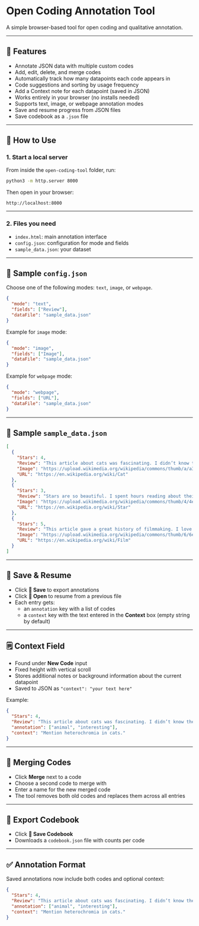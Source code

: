 # Open Coding Annotation Tool

A simple browser-based tool for open coding and qualitative annotation.

---

## 🧩 Features

- Annotate JSON data with multiple custom codes
- Add, edit, delete, and merge codes
- Automatically track how many datapoints each code appears in
- Code suggestions and sorting by usage frequency
- Add a Context note for each datapoint (saved in JSON) 
- Works entirely in your browser (no installs needed)
- Supports text, image, or webpage annotation modes
- Save and resume progress from JSON files
- Save codebook as a `.json` file

---

## 🚀 How to Use

### 1. Start a local server

From inside the `open-coding-tool` folder, run:

```bash
python3 -m http.server 8000
```

Then open in your browser:

```
http://localhost:8000
```

---

### 2. Files you need

- `index.html`: main annotation interface
- `config.json`: configuration for mode and fields
- `sample_data.json`: your dataset

---

## 🔧 Sample `config.json`

Choose one of the following modes: `text`, `image`, or `webpage`.

```json
{
  "mode": "text",
  "fields": ["Review"],
  "dataFile": "sample_data.json"
}
```

Example for `image` mode:

```json
{
  "mode": "image",
  "fields": ["Image"],
  "dataFile": "sample_data.json"
}
```

Example for `webpage` mode:

```json
{
  "mode": "webpage",
  "fields": ["URL"],
  "dataFile": "sample_data.json"
}
```

---

## 📄 Sample `sample_data.json`

```json
[
  {
    "Stars": 4,
    "Review": "This article about cats was fascinating. I didn’t know they could have different colored eyes.",
    "Image": "https://upload.wikimedia.org/wikipedia/commons/thumb/a/a3/June_odd-eyed-cat.jpg/320px-June_odd-eyed-cat.jpg",
    "URL": "https://en.wikipedia.org/wiki/Cat"
  },
  {
    "Stars": 3,
    "Review": "Stars are so beautiful. I spent hours reading about their lifecycle and formation.",
    "Image": "https://upload.wikimedia.org/wikipedia/commons/thumb/4/4e/Pleiades_large.jpg/320px-Pleiades_large.jpg",
    "URL": "https://en.wikipedia.org/wiki/Star"
  },
  {
    "Stars": 5,
    "Review": "This article gave a great history of filmmaking. I love how cinema evolved over time.",
    "Image": "https://upload.wikimedia.org/wikipedia/commons/thumb/6/6e/Golde33443.jpg/320px-Golde33443.jpg",
    "URL": "https://en.wikipedia.org/wiki/Film"
  }
]
```

---

## 💾 Save & Resume

- Click **💾 Save** to export annotations  
- Click **📁 Open** to resume from a previous file  
- Each entry gets:
  - an `annotation` key with a list of codes  
  - a `context` key with the text entered in the **Context** box (empty string by default)

---

## 🗒 Context Field

- Found under **New Code** input
- Fixed height with vertical scroll
- Stores additional notes or background information about the current datapoint
- Saved to JSON as `"context": "your text here"`

Example:

```json
{
  "Stars": 4,
  "Review": "This article about cats was fascinating. I didn’t know they could have different colored eyes.",
  "annotation": ["animal", "interesting"],
  "context": "Mention heterochromia in cats."
}
```

---

## 🔁 Merging Codes

- Click **Merge** next to a code
- Choose a second code to merge with
- Enter a name for the new merged code
- The tool removes both old codes and replaces them across all entries

---

## 📘 Export Codebook

- Click **📘 Save Codebook**
- Downloads a `codebook.json` file with counts per code

---

## ✅ Annotation Format

Saved annotations now include both codes and optional context:

```json
{
  "Stars": 4,
  "Review": "This article about cats was fascinating. I didn’t know they could have different colored eyes.",
  "annotation": ["animal", "interesting"],
  "context": "Mention heterochromia in cats."
}
```
